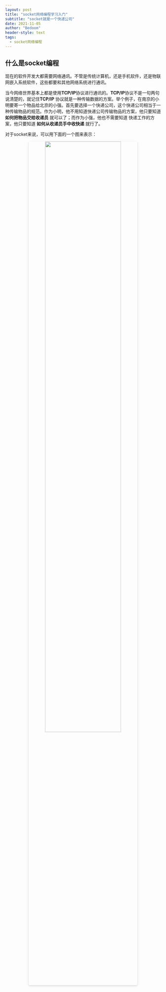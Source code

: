 ```yaml
---
layout: post
title: "socket网络编程学习入门"
subtitle: "socket就是一个快递公司"
date: 2021-11-05
author: "Bedoom"
header-style: text
tags:
  - socket网络编程
---
```


## 什么是socket编程

现在的软件开发大都需要网络通讯。不管是传统计算机，还是手机软件，还是物联网嵌入系统软件，这些都要和其他网络系统进行通讯。

当今网络世界基本上都是使用**TCP/IP**协议进行通讯的。**TCP/IP**协议不是一句两句说清楚的，就记住**TCP/IP** 协议就是一种传输数据的方案。举个例子，在南京的小明要寄一个物品给北京的小强。首先要选择一个快递公司，这个快递公司相当于一种传输物品的规范。作为小明，他不用知道快递公司传输物品的方案，他只要知道 **如何把物品交给收递员** 就可以了；而作为小强，他也不需要知道 快递工作的方案，他只要知道 **如何从收递员手中收快递** 就行了。

对于socket来说，可以用下面的一个图来表示：

<div align=center>    <img width = "70%" height = "70%" style="border-radius: 0.3125em;    box-shadow: 0 2px 4px 0 rgba(34,36,38,.12),0 2px 10px 0 rgba(34,36,38,.08);"     src="https://gitee.com/bedoom/images/raw/master/202111052322328.png"> </div>



